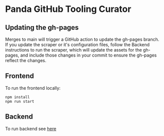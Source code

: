 # Panda GitHub Tooling Curator

## Updating the gh-pages

Merges to main will trigger a GitHub action to update the gh-pages branch. If you update the scraper or it's configuration files,
follow the Backend instructions to run the scraper, which will update the assets for the gh-pages, and include those changes
in your commit to ensure the gh-pages reflect the changes.

## Frontend

To run the frontend locally:

```
npm install
npm run start
```

## Backend

To run backend see [here](scraper/README.md)